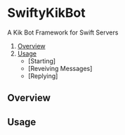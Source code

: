 # SwiftyKikBot
A Kik Bot Framework for Swift Servers



1. [Overview](#overview)
2. [Usage](#usage)
    - [Starting]
    - [Reveiving Messages]
    - [Replying]

## Overview

## Usage

